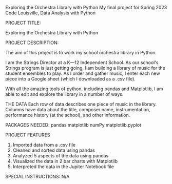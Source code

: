Exploring the Orchestra Library with Python
My final project for Spring 2023 Code Louisville, Data Analysis with Python

PROJECT TITLE: 

Exploring the Orchestra Library with Python

PROJECT DESCRIPTION:

The aim of this project is to work my school orchestra library in Python. 

I am the Strings Director at a K—12 Independent School. As our school's Strings program is just getting going, I am building a library of music for the student ensembles to play. As I order and gather music, I enter each new piece into a Google sheet (which I downloaded as a .csv file). 

With all the amazing tools of python, including pandas and Matplotlib, I am able to edit and explore the library in a number of ways. 

THE DATA
Each row of data describes one piece of music in the library. Columns have data about the title, composer name, instrumentation, performance history (at the school), and other information. 

PACKAGES NEEDED:
pandas
matplotlib
numPy
matplotlib.pyplot

PROJECT FEATURES
1. Imported data from a .csv file
2. Cleaned and sorted data using pandas
3. Analyzed 5 aspects of the data using pandas
4. Visualized the data in 2 bar charts with Matplotlib
5. Interpreted the data in the Jupiter Notebook file

SPECIAL INSTRUCTIONS:
N/A




